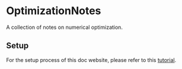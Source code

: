 # OptimizationNotes
A collection of notes on numerical optimization.

## Setup

For the setup process of this doc website, please refer to this [tutorial](https://github.com/readthedocs/tutorial-sphinx-markdown/blob/main/NOTES.md).
